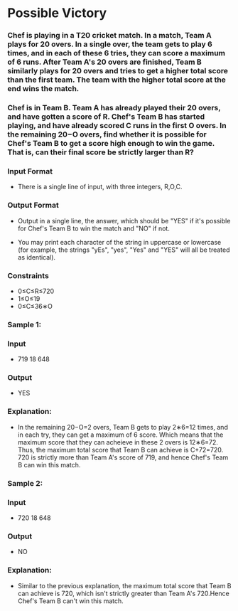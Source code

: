 # Possible Victory
### Chef is playing in a T20 cricket match. In a match, Team A plays for 20 overs. In a single over, the team gets to play 6 times, and in each of these 6 tries, they can score a maximum of 6 runs. After Team A's 20 overs are finished, Team B similarly plays for 20 overs and tries to get a higher total score than the first team. The team with the higher total score at the end wins the match.

### Chef is in Team B. Team A has already played their 20 overs, and have gotten a score of R. Chef's Team B has started playing, and have already scored C runs in the first O overs. In the remaining 20−O overs, find whether it is possible for Chef's Team B to get a score high enough to win the game. That is, can their final score be strictly larger than R?

### Input Format
- There is a single line of input, with three integers, R,O,C.

### Output Format
- Output in a single line, the answer, which should be "YES" if it's possible for Chef's Team B to win the match and "NO" if not.

- You may print each character of the string in uppercase or lowercase (for example, the strings "yEs", "yes", "Yes" and "YES" will all be treated as identical).

### Constraints
- 0≤C≤R≤720
- 1≤O≤19
- 0≤C≤36∗O

### Sample 1:
### Input
- 719 18 648
### Output
- YES
### Explanation:
- In the remaining 20−O=2 overs, Team B gets to play 2∗6=12 times, and in each try, they can get a maximum of 6 score. Which means that the maximum score that they can acheieve in these 2 overs is 12∗6=72. Thus, the maximum total score that Team B can achieve is C+72=720. 720 is strictly more than Team A's score of 719, and hence Chef's Team B can win this match.

### Sample 2:
### Input
- 720 18 648
### Output
- NO

### Explanation:
- Similar to the previous explanation, the maximum total score that Team B can achieve is 720, which isn't strictly greater than Team A's 720.Hence Chef's Team B can't win this match.